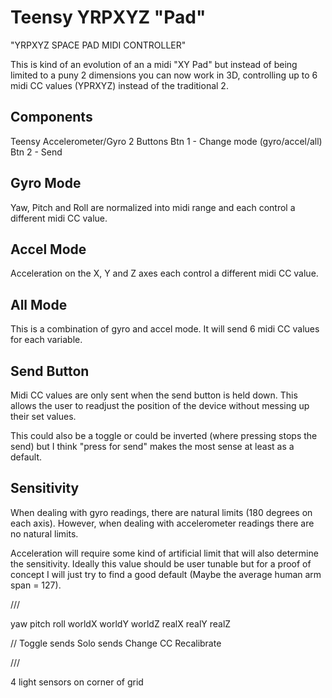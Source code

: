 # Teensy YRPXYZ "Pad"

"YRPXYZ SPACE PAD MIDI CONTROLLER"

This is kind of an evolution of an a midi "XY Pad" but instead of being limited to a puny 2 dimensions you can now work in 3D, controlling up to 6 midi CC values (YPRXYZ) instead of the traditional 2. 

## Components
Teensy
Accelerometer/Gyro
2 Buttons
	Btn 1 - Change mode (gyro/accel/all)
	Btn 2 - Send

## Gyro Mode
Yaw, Pitch and Roll are normalized into midi range and each control a different midi CC value. 

## Accel Mode
Acceleration on the X, Y and Z axes each control a different midi CC value.

## All Mode
This is a combination of gyro and accel mode. It will send 6 midi CC values for each variable. 

## Send Button
Midi CC values are only sent when the send button is held down. This allows the user to readjust the position of the device without messing up their set values. 

This could also be a toggle or could be inverted (where pressing stops the send) but I think "press for send" makes the most sense at least as a default.

## Sensitivity

When dealing with gyro readings, there are natural limits (180 degrees on each axis). However, when dealing with accelerometer readings there are no natural limits. 

Acceleration will require some kind of artificial limit that will also determine the sensitivity. Ideally this value should be user tunable but for a proof of concept I will just try to find a good default (Maybe the average human arm span = 127). 


///

yaw
pitch
roll
worldX
worldY
worldZ
realX
realY
realZ

//
Toggle sends
Solo sends
Change CC
Recalibrate

///

4 light sensors on corner of grid
